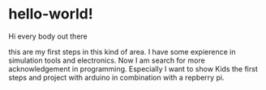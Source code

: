 # hello-world!

Hi every body out there

this are my first steps in this kind of area. 
I have some expierence in simulation tools and electronics. 
Now I am search for more acknowledgement in programming. Especially I want to show Kids the first steps and project with arduino in combination with a repberry pi.
